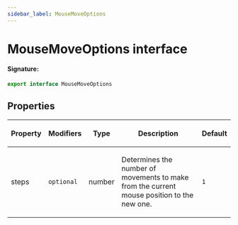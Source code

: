 ```yaml
---
sidebar_label: MouseMoveOptions
---
```


# MouseMoveOptions interface

#### Signature:

```typescript
export interface MouseMoveOptions
```

## Properties

<table><thead><tr><th>

Property

</th><th>

Modifiers

</th><th>

Type

</th><th>

Description

</th><th>

Default

</th></tr></thead>
<tbody><tr><td>

steps

</td><td>

`optional`

</td><td>

number

</td><td>

Determines the number of movements to make from the current mouse position to the new one.

</td><td>

`1`

</td></tr>
</tbody></table>
